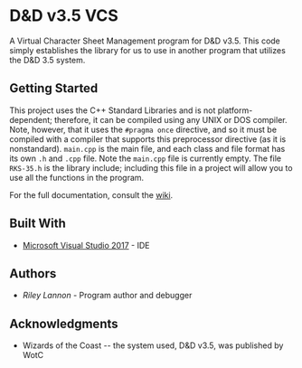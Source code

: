 # D&D v3.5 VCS

A Virtual Character Sheet Management program for D&D v3.5. This code simply establishes the library for us to use in another program that utilizes the D&D 3.5 system.

## Getting Started

This project uses the C++ Standard Libraries and is not platform-dependent; therefore, it can be compiled using any UNIX or DOS compiler. Note, however, that it uses the `#pragma once` directive, and so it must be compiled with a compiler that supports this preprocessor directive (as it is nonstandard). `main.cpp` is the main file, and each class and file format has its own `.h` and `.cpp` file. Note the `main.cpp` file is currently empty. The file `RKS-35.h` is the library include; including this file in a project will allow you to use all the functions in the program.

For the full documentation, consult the [wiki](https://github.com/truffly/DnD_3-5-_VCS/wiki).

## Built With

* [Microsoft Visual Studio 2017](https://www.visualstudio.com/) - IDE

## Authors

* _Riley Lannon_ - Program author and debugger

## Acknowledgments

* Wizards of the Coast -- the system used, D&D v3.5, was published by WotC
